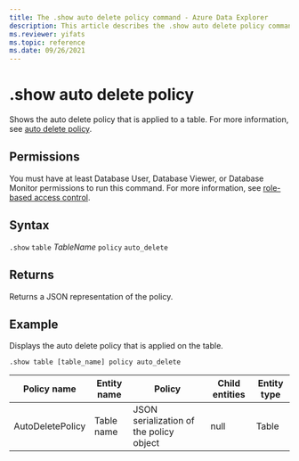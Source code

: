 ```yaml
---
title: The .show auto delete policy command - Azure Data Explorer
description: This article describes the .show auto delete policy command in Azure Data Explorer.
ms.reviewer: yifats
ms.topic: reference
ms.date: 09/26/2021
---
```

# .show auto delete policy

Shows the auto delete policy that is applied to a table. For more information, see [auto delete policy](auto-delete-policy.md).

## Permissions

You must have at least Database User, Database Viewer, or Database Monitor permissions to run this command. For more information, see [role-based access control](access-control/role-based-access-control.md).

## Syntax

`.show` `table` *TableName* `policy` `auto_delete`

## Returns

Returns a JSON representation of the policy.

## Example

Displays the auto delete policy that is applied on the table.

```kusto
.show table [table_name] policy auto_delete
```

|Policy name | Entity name | Policy | Child entities | Entity type
|---|---|---|---|---
|AutoDeletePolicy | Table name | JSON serialization of the policy object | null | Table
